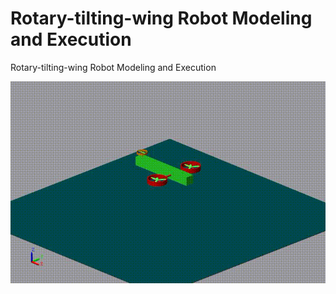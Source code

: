 # Rotary-tilting-wing Robot Modeling and Execution
Rotary-tilting-wing Robot Modeling and Execution

<p align="center">
  <img src="physical_model_velocity_based.gif" alt="Demo Video" width="700"/>
</p>
